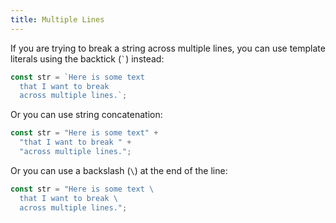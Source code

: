 ```yaml
---
title: Multiple Lines
---
```


If you are trying to break a string across multiple lines, you can use template
literals using the backtick (`` ` ``) instead:

```ts
const str = `Here is some text
  that I want to break
  across multiple lines.`;
```

Or you can use string concatenation:

```ts
const str = "Here is some text" +
  "that I want to break " +
  "across multiple lines.";
```

Or you can use a backslash (`\`) at the end of the line:

```ts
const str = "Here is some text \
  that I want to break \
  across multiple lines.";
```
